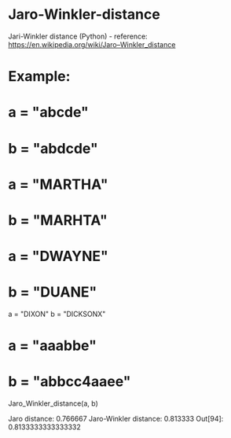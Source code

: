 # Jaro-Winkler-distance
Jari-Winkler distance (Python) - reference: 
https://en.wikipedia.org/wiki/Jaro–Winkler_distance

# Example:

# a = "abcde"
# b = "abdcde"

# a = "MARTHA"
# b = "MARHTA"

# a = "DWAYNE"
# b = "DUANE"

a = "DIXON"
b = "DICKSONX"

# a = "aaabbe"
# b = "abbcc4aaee"

Jaro_Winkler_distance(a, b)

Jaro distance: 0.766667
Jaro-Winkler distance: 0.813333
Out[94]:
0.8133333333333332
